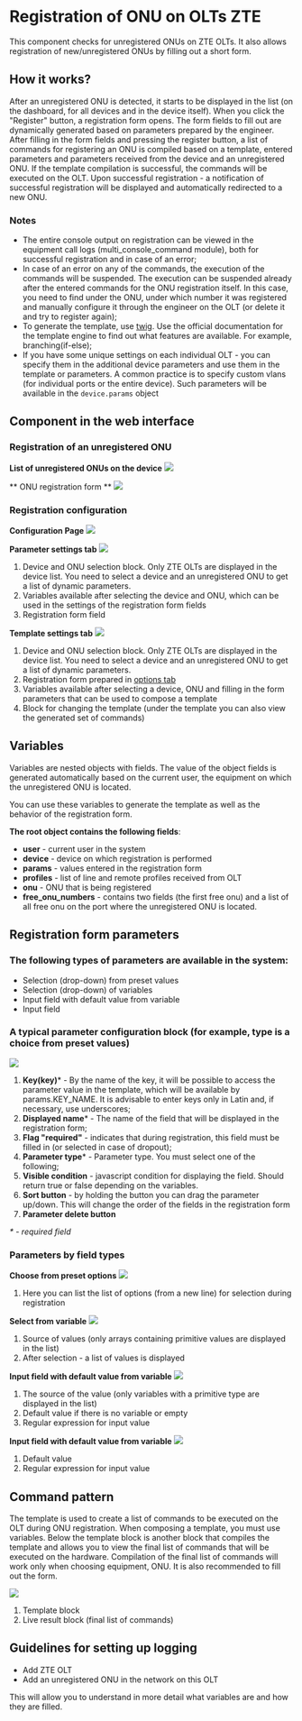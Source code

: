 # Registration of ONU on OLTs ZTE
This component checks for unregistered ONUs on ZTE OLTs.
It also allows registration of new/unregistered ONUs by filling out a short form.

## How it works?
After an unregistered ONU is detected, it starts to be displayed in the list (on the dashboard, for all devices and in the device itself).
When you click the "Register" button, a registration form opens.
The form fields to fill out are dynamically generated based on parameters prepared by the engineer.
After filling in the form fields and pressing the register button, a list of commands for registering an ONU is compiled based on a template, entered parameters and parameters received from the device and an unregistered ONU.
If the template compilation is successful, the commands will be executed on the OLT.
Upon successful registration - a notification of successful registration will be displayed and automatically redirected to a new ONU.

### Notes

* The entire console output on registration can be viewed in the equipment call logs (multi_console_command module), both for successful registration and in case of an error;
* In case of an error on any of the commands, the execution of the commands will be suspended.
The execution can be suspended already after the entered commands for the ONU registration itself.
In this case, you need to find under the ONU, under which number it was registered and manually configure it through the engineer on the OLT (or delete it and try to register again);
* To generate the template, use [twig](https://twig.symfony.com/). Use the official documentation for the template engine to find out what features are available. For example, branching(if-else);
* If you have some unique settings on each individual OLT - you can specify them in the additional device parameters and use them in the template or parameters. A common practice is to specify custom vlans (for individual ports or the entire device). Such parameters will be available in the `device.params` object


## Component in the web interface
### Registration of an unregistered ONU
**List of unregistered ONUs on the device**
![](../assets/zte_unreg_list.png)

** ONU registration form **
![](../assets/zte_reg_form.png)<a id="reg_form"></a>

### Registration configuration
**Configuration Page**
![](../assets/zte_reg_conf_global.png)

**Parameter settings tab**<a id="config_params"></a>
![](../assets/zte_reg_form_params_block.png)

1. Device and ONU selection block. Only ZTE OLTs are displayed in the device list. You need to select a device and an unregistered ONU to get a list of dynamic parameters.
2. Variables available after selecting the device and ONU, which can be used in the settings of the registration form fields
3. Registration form field

**Template settings tab**<a id="config_template"></a>
![](../assets/zte_reg_conf_template.png)

1. Device and ONU selection block. Only ZTE OLTs are displayed in the device list. You need to select a device and an unregistered ONU to get a list of dynamic parameters.
2. Registration form prepared in [options tab](#config_params)
3. Variables available after selecting a device, ONU and filling in the form parameters that can be used to compose a template
4. Block for changing the template (under the template you can also view the generated set of commands)

## Variables
Variables are nested objects with fields.
The value of the object fields is generated automatically based on the current user, the equipment on which the unregistered ONU is located.

You can use these variables to generate the template as well as the behavior of the registration form.

**The root object contains the following fields**:

* **user** - current user in the system
* **device** - device on which registration is performed
* **params** - values entered in the registration form
* **profiles** - list of line and remote profiles received from OLT
* **onu** - ONU that is being registered
* **free_onu_numbers** - contains two fields (the first free onu) and a list of all free onu on the port where the unregistered ONU is located.



## Registration form parameters
### The following types of parameters are available in the system:
* Selection (drop-down) from preset values
* Selection (drop-down) of variables
* Input field with default value from variable
* Input field


### A typical parameter configuration block (for example, type is a choice from preset values)
![](../assets/zte_param.png)

1. **Key(key)*** - By the name of the key, it will be possible to access the parameter value in the template, which will be available by params.KEY_NAME. It is advisable to enter keys only in Latin and, if necessary, use underscores;
2. **Displayed name*** - The name of the field that will be displayed in the registration form;
3. **Flag "required"** - indicates that during registration, this field must be filled in (or selected in case of dropout);
4. **Parameter type*** - Parameter type. You must select one of the following;
5. **Visible condition** - javascript condition for displaying the field. Should return true or false depending on the variables.
6. **Sort button** - by holding the button you can drag the parameter up/down. This will change the order of the fields in the registration form
7. **Parameter delete button**

_* - required field_

### Parameters by field types
**Choose from preset options**
![](../assets/zte_param_choose_from_predefined.png)

1. Here you can list the list of options (from a new line) for selection during registration

**Select from variable**
![](../assets/zte_param_choose_from_variable.png)

1. Source of values (only arrays containing primitive values are displayed in the list)
2. After selection - a list of values is displayed

**Input field with default value from variable**
![](../assets/zte_param_input_from_variable.png)

1. The source of the value (only variables with a primitive type are displayed in the list)
2. Default value if there is no variable or empty
3. Regular expression for input value


**Input field with default value from variable**
![](../assets/zte_param_input.png)

1. Default value
2. Regular expression for input value


## Command pattern
The template is used to create a list of commands to be executed on the OLT during ONU registration.
When composing a template, you must use variables.
Below the template block is another block that compiles the template and allows you to view the final list of commands that will be executed on the hardware.
Compilation of the final list of commands will work only when choosing equipment, ONU. It is also recommended to fill out the form.

![](../assets/zte_template_with_live.png)

1. Template block
2. Live result block (final list of commands)

## Guidelines for setting up logging
* Add ZTE OLT
* Add an unregistered ONU in the network on this OLT

This will allow you to understand in more detail what variables are and how they are filled.

